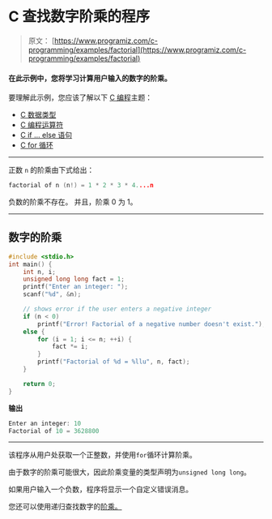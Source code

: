 # C 查找数字阶乘的程序

> 原文： [https://www.programiz.com/c-programming/examples/factorial](https://www.programiz.com/c-programming/examples/factorial)

#### 在此示例中，您将学习计算用户输入的数字的阶乘。

要理解此示例，您应该了解以下 [C 编程](/c-programming "C tutorial")主题：

*   [C 数据类型](/c-programming/c-data-types)
*   [C 编程运算符](/c-programming/c-operators)
*   [C if ... else 语句](/c-programming/c-if-else-statement)
*   [C for 循环](/c-programming/c-for-loop)

* * *

正数 `n` 的阶乘由下式给出：

```c
factorial of n (n!) = 1 * 2 * 3 * 4....n 
```

负数的阶乘不存在。 并且，阶乘 0 为 1。

* * *

## 数字的阶乘

```c
#include <stdio.h>
int main() {
    int n, i;
    unsigned long long fact = 1;
    printf("Enter an integer: ");
    scanf("%d", &n);

    // shows error if the user enters a negative integer
    if (n < 0)
        printf("Error! Factorial of a negative number doesn't exist.");
    else {
        for (i = 1; i <= n; ++i) {
            fact *= i;
        }
        printf("Factorial of %d = %llu", n, fact);
    }

    return 0;
} 
```

**输出**

```c
Enter an integer: 10
Factorial of 10 = 3628800 
```

* * *

该程序从用户处获取一个正整数，并使用`for`循环计算阶乘。

由于数字的阶乘可能很大，因此阶乘变量的类型声明为`unsigned long long`。

如果用户输入一个负数，程序将显示一个自定义错误消息。

您还可以使用递归查找数字的[阶乘。](https://www.programiz.com/c-programming/examples/factorial-recursion)